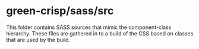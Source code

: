 # green-crisp/sass/src

This folder contains SASS sources that mimic the component-class hierarchy. These files
are gathered in to a build of the CSS based on classes that are used by the build.
